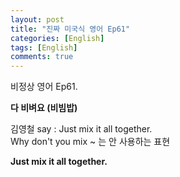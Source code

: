 ```yaml
---
layout: post
title: "진짜 미국식 영어 Ep61"
categories: [English]
tags: [English]
comments: true
---
```


비정상 영어 Ep61.

<b>다 비벼요 &#40;비빔밥&#41;</b>

김영철 say : Just mix it all together. <br>
Why don't you mix ~ 는 안 사용하는 표현 

<b>Just mix it all together.</b> 
